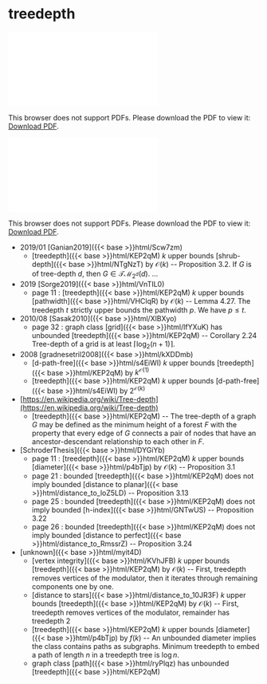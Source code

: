 # treedepth




<object data="../local_KEP2qM.pdf" type="application/pdf" width="100%" height="480px"><embed src="../local_KEP2qM.pdf"><p>This browser does not support PDFs. Please download the PDF to view it: <a href="../local_KEP2qM.pdf">Download PDF</a>.</p></embed></object>


<object data="../inclusions_KEP2qM.pdf" type="application/pdf" width="100%" height="480px"><embed src="../inclusions_KEP2qM.pdf"><p>This browser does not support PDFs. Please download the PDF to view it: <a href="../inclusions_KEP2qM.pdf">Download PDF</a>.</p></embed></object>

* 2019/01 [Ganian2019]({{< base >}}html/Scw7zm)
    * [treedepth]({{< base >}}html/KEP2qM) $k$ upper bounds [shrub-depth]({{< base >}}html/NTgNzT) by $\mathcal O(k)$ -- Proposition 3.2. If $G$ is of tree-depth $d$, then $G \in \mathcal{TM}_{2^d}(d)$. ...
* 2019 [Sorge2019]({{< base >}}html/VnTIL0)
    * page 11 : [treedepth]({{< base >}}html/KEP2qM) $k$ upper bounds [pathwidth]({{< base >}}html/VHClqR) by $\mathcal O(k)$ -- Lemma 4.27. The treedepth $t$ strictly upper bounds the pathwidth $p$. We have $p \le t$.
* 2010/08 [Sasak2010]({{< base >}}html/XlBXyo)
    * page 32 : graph class [grid]({{< base >}}html/lfYXuK) has unbounded [treedepth]({{< base >}}html/KEP2qM) -- Corollary 2.24 Tree-depth of a grid is at least $\lceil \log_2(n+1)\rceil$.
* 2008 [gradnesetril2008]({{< base >}}html/kXDDmb)
    * [d-path-free]({{< base >}}html/s4EiWI) $k$ upper bounds [treedepth]({{< base >}}html/KEP2qM) by $k^{\mathcal O(1)}$
    * [treedepth]({{< base >}}html/KEP2qM) $k$ upper bounds [d-path-free]({{< base >}}html/s4EiWI) by $2^{\mathcal O(k)}$
*  [https://en.wikipedia.org/wiki/Tree-depth](https://en.wikipedia.org/wiki/Tree-depth)
    * [treedepth]({{< base >}}html/KEP2qM) -- The tree-depth of a graph $G$ may be defined as the minimum height of a forest $F$ with the property that every edge of $G$ connects a pair of nodes that have an ancestor-descendant relationship to each other in $F$.
*  [SchroderThesis]({{< base >}}html/DYGiYb)
    * page 11 : [treedepth]({{< base >}}html/KEP2qM) $k$ upper bounds [diameter]({{< base >}}html/p4bTjp) by $\mathcal O(k)$ -- Proposition 3.1
    * page 21 : bounded [treedepth]({{< base >}}html/KEP2qM) does not imply bounded [distance to planar]({{< base >}}html/distance_to_loZ5LD) -- Proposition 3.13
    * page 25 : bounded [treedepth]({{< base >}}html/KEP2qM) does not imply bounded [h-index]({{< base >}}html/GNTwUS) -- Proposition 3.22
    * page 26 : bounded [treedepth]({{< base >}}html/KEP2qM) does not imply bounded [distance to perfect]({{< base >}}html/distance_to_RmssrZ) -- Proposition 3.24
*  [unknown]({{< base >}}html/myit4D)
    * [vertex integrity]({{< base >}}html/KVhJFB) $k$ upper bounds [treedepth]({{< base >}}html/KEP2qM) by $\mathcal O(k)$ -- First, treedepth removes vertices of the modulator, then it iterates through remaining components one by one.
    * [distance to stars]({{< base >}}html/distance_to_10JR3F) $k$ upper bounds [treedepth]({{< base >}}html/KEP2qM) by $\mathcal O(k)$ -- First, treedepth removes vertices of the modulator, remainder has treedepth $2$
    * [treedepth]({{< base >}}html/KEP2qM) $k$ upper bounds [diameter]({{< base >}}html/p4bTjp) by $f(k)$ -- An unbounded diameter implies the class contains paths as subgraphs. Minimum treedepth to embed a path of length $n$ in a treedepth tree is $\log n$.
    * graph class [path]({{< base >}}html/ryPlqz) has unbounded [treedepth]({{< base >}}html/KEP2qM)